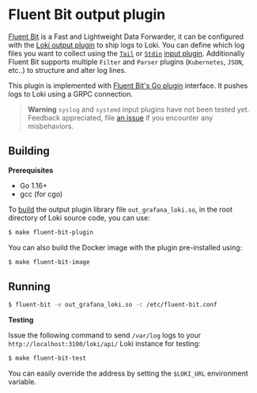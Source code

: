 # Fluent Bit output plugin

[Fluent Bit](https://fluentbit.io/) is a Fast and Lightweight Data Forwarder, it can be configured with the [Loki output plugin](https://fluentbit.io/documentation/0.12/output/) to ship logs to Loki. You can define which log files you want to collect using the [`Tail`](https://fluentbit.io/documentation/0.12/input/tail.html) or [`Stdin`](https://docs.fluentbit.io/manual/pipeline/inputs/standard-input) [input plugin](https://fluentbit.io/documentation/0.12/getting_started/input.html). Additionally Fluent Bit supports multiple `Filter` and `Parser` plugins (`Kubernetes`, `JSON`, etc..) to structure and alter log lines.

This plugin is implemented with [Fluent Bit's Go plugin](https://github.com/fluent/fluent-bit-go) interface. It pushes logs to Loki using a GRPC connection.

> **Warning**
> `syslog` and `systemd` input plugins have not been tested yet. Feedback appreciated, file [an issue](https://github.com/grafana/loki/issues/new?template=bug_report.md) if you encounter any misbehaviors.

## Building

**Prerequisites**

* Go 1.16+
* gcc (for cgo)

To [build](https://docs.fluentbit.io/manual/development/golang-output-plugins#build-a-go-plugin) the output plugin library file `out_grafana_loki.so`, in the root directory of Loki source code, you can use:

```bash
$ make fluent-bit-plugin
```

You can also build the Docker image with the plugin pre-installed using:

```bash
$ make fluent-bit-image
```

## Running

```bash
$ fluent-bit -e out_grafana_loki.so -c /etc/fluent-bit.conf
```

**Testing**

Issue the following command to send `/var/log` logs to your `http://localhost:3100/loki/api/` Loki instance for testing:

```bash
$ make fluent-bit-test
```

You can easily override the address by setting  the `$LOKI_URL` environment variable.
